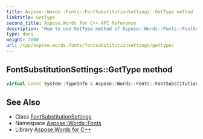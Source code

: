 ```yaml
---
title: Aspose::Words::Fonts::FontSubstitutionSettings::GetType method
linktitle: GetType
second_title: Aspose.Words for C++ API Reference
description: 'How to use GetType method of Aspose::Words::Fonts::FontSubstitutionSettings class in C++.'
type: docs
weight: 7000
url: /cpp/aspose.words.fonts/fontsubstitutionsettings/gettype/
---
```

## FontSubstitutionSettings::GetType method




```cpp
virtual const System::TypeInfo & Aspose::Words::Fonts::FontSubstitutionSettings::GetType() const override
```

## See Also

* Class [FontSubstitutionSettings](../)
* Namespace [Aspose::Words::Fonts](../../)
* Library [Aspose.Words for C++](../../../)
